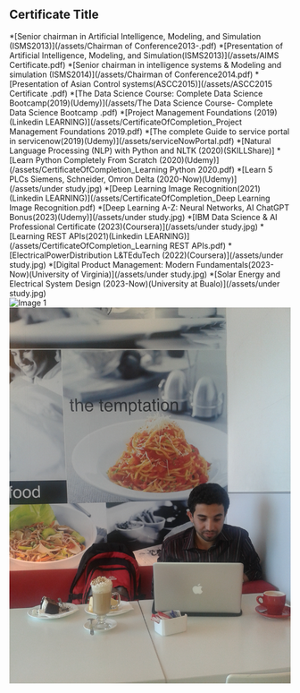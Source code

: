 

<div class="certificate-container">
    <div class="certificate-text">
        <h2>Certificate Title</h2>
        *[Senior chairman in Artificial Intelligence, Modeling, and Simulation (ISMS2013)](/assets/Chairman of Conference2013-.pdf)
        *[Presentation of Artificial Intelligence, Modeling, and Simulation(ISMS2013)](/assets/AIMS Certificate.pdf)
        *[Senior chairman in intelligence systems & Modeling and simulation (ISMS2014)](/assets/Chairman of Conference2014.pdf)
        *[Presentation of Asian Control systems(ASCC2015)](/assets/ASCC2015 Certificate .pdf)
        *[The Data Science Course: Complete Data Science Bootcamp(2019)(Udemy)](/assets/The Data Science Course- Complete Data Science Bootcamp .pdf)
        *[Project Management Foundations (2019)(Linkedin LEARNING)](/assets/CertificateOfCompletion_Project Management Foundations 2019.pdf)
        *[The complete Guide to service portal in servicenow(2019)(Udemy)](/assets/serviceNowPortal.pdf)
        *[Natural Language Processing (NLP) with Python and NLTK (2020)(SKILLShare)]
        *[Learn Python Completely From Scratch (2020)(Udemy)](/assets/CertificateOfCompletion_Learning Python 2020.pdf)
        *[Learn 5 PLCs Siemens, Schneider, Omron Delta (2020-Now)(Udemy)](/assets/under study.jpg)
        *[Deep Learning Image Recognition(2021)(Linkedin LEARNING)](/assets/CertificateOfCompletion_Deep Learning Image Recognition.pdf)
        *[Deep Learning A-Z: Neural Networks, AI ChatGPT Bonus(2023)(Udemy)](/assets/under study.jpg)
        *[IBM Data Science & AI Professional Certificate (2023)(Coursera)](/assets/under study.jpg)
        *[Learning REST APIs(2021)(Linkedin LEARNING)](/assets/CertificateOfCompletion_Learning REST APIs.pdf)
        *[ElectricalPowerDistribution L&TEduTech (2022)(Coursera)](/assets/under study.jpg)
        *[Digital Product Management: Modern Fundamentals(2023-Now)(University of Virginia)](/assets/under study.jpg)
        *[Solar Energy and Electrical System Design (2023-Now)(University at Bu alo)](/assets/under study.jpg)
        
 <div class="publication-images">
    <div class="publication-image">
        <img src="/assets/20 award" alt="Image 1">
    </div>
    <div class="publication-image">
        <img src="/assets/D2.JPG" alt="Image 2">
    </div>
</div>







